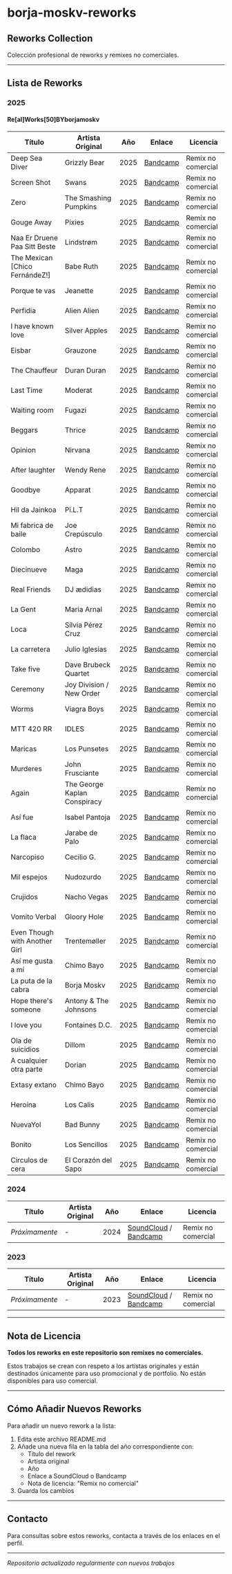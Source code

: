 # borja-moskv-reworks

## Reworks Collection

Colección profesional de reworks y remixes no comerciales.

---

## Lista de Reworks

### 2025

#### Re[al]Works[50]BYborjamoskv

| Título | Artista Original | Año | Enlace | Licencia |
|--------|-----------------|-----|--------|----------|
| Deep Sea Diver | Grizzly Bear | 2025 | [Bandcamp](https://borjamoskv.bandcamp.com/track/deep-sea-diver) | Remix no comercial |
| Screen Shot | Swans | 2025 | [Bandcamp](https://borjamoskv.bandcamp.com/track/screen-shot) | Remix no comercial |
| Zero | The Smashing Pumpkins | 2025 | [Bandcamp](https://borjamoskv.bandcamp.com/track/zero) | Remix no comercial |
| Gouge Away | Pixies | 2025 | [Bandcamp](https://borjamoskv.bandcamp.com/track/gouge-away) | Remix no comercial |
| Naa Er Druene Paa Sitt Beste | Lindstrøm | 2025 | [Bandcamp](https://borjamoskv.bandcamp.com/track/naa-er-druene-paa-sitt-beste) | Remix no comercial |
| The Mexican [Chico FernándeZ!] | Babe Ruth | 2025 | [Bandcamp](https://borjamoskv.bandcamp.com/track/the-mexican-chico-fern-ndez) | Remix no comercial |
| Porque te vas | Jeanette | 2025 | [Bandcamp](https://borjamoskv.bandcamp.com/track/porque-te-vas) | Remix no comercial |
| Perfidia | Alien Alien | 2025 | [Bandcamp](https://borjamoskv.bandcamp.com/track/perfidia) | Remix no comercial |
| I have known love | Silver Apples | 2025 | [Bandcamp](https://borjamoskv.bandcamp.com/track/i-have-known-love) | Remix no comercial |
| Eisbar | Grauzone | 2025 | [Bandcamp](https://borjamoskv.bandcamp.com/track/eisbar) | Remix no comercial |
| The Chauffeur | Duran Duran | 2025 | [Bandcamp](https://borjamoskv.bandcamp.com/track/the-chauffeur) | Remix no comercial |
| Last Time | Moderat | 2025 | [Bandcamp](https://borjamoskv.bandcamp.com/track/last-time) | Remix no comercial |
| Waiting room | Fugazi | 2025 | [Bandcamp](https://borjamoskv.bandcamp.com/track/waiting-room) | Remix no comercial |
| Beggars | Thrice | 2025 | [Bandcamp](https://borjamoskv.bandcamp.com/track/beggars) | Remix no comercial |
| Opinion | Nirvana | 2025 | [Bandcamp](https://borjamoskv.bandcamp.com/track/opinion) | Remix no comercial |
| After laughter | Wendy Rene | 2025 | [Bandcamp](https://borjamoskv.bandcamp.com/track/after-laughter) | Remix no comercial |
| Goodbye | Apparat | 2025 | [Bandcamp](https://borjamoskv.bandcamp.com/track/goodbye) | Remix no comercial |
| Hil da Jainkoa | Pi.L.T | 2025 | [Bandcamp](https://borjamoskv.bandcamp.com/track/hil-da-jainkoa) | Remix no comercial |
| Mi fabrica de baile | Joe Crepúsculo | 2025 | [Bandcamp](https://borjamoskv.bandcamp.com/track/mi-fabrica-de-baile) | Remix no comercial |
| Colombo | Astro | 2025 | [Bandcamp](https://borjamoskv.bandcamp.com/track/colombo) | Remix no comercial |
| Diecinueve | Maga | 2025 | [Bandcamp](https://borjamoskv.bandcamp.com/track/diecinueve) | Remix no comercial |
| Real Friends | DJ ædidias | 2025 | [Bandcamp](https://borjamoskv.bandcamp.com/track/real-friends) | Remix no comercial |
| La Gent | Maria Arnal | 2025 | [Bandcamp](https://borjamoskv.bandcamp.com/track/la-gent) | Remix no comercial |
| Loca | Sílvia Pérez Cruz | 2025 | [Bandcamp](https://borjamoskv.bandcamp.com/track/loca) | Remix no comercial |
| La carretera | Julio Iglesias | 2025 | [Bandcamp](https://borjamoskv.bandcamp.com/track/la-carretera) | Remix no comercial |
| Take five | Dave Brubeck Quartet | 2025 | [Bandcamp](https://borjamoskv.bandcamp.com/track/take-five) | Remix no comercial |
| Ceremony | Joy Division / New Order | 2025 | [Bandcamp](https://borjamoskv.bandcamp.com/track/ceremony) | Remix no comercial |
| Worms | Viagra Boys | 2025 | [Bandcamp](https://borjamoskv.bandcamp.com/track/worms) | Remix no comercial |
| MTT 420 RR | IDLES | 2025 | [Bandcamp](https://borjamoskv.bandcamp.com/track/mtt-420-rr) | Remix no comercial |
| Maricas | Los Punsetes | 2025 | [Bandcamp](https://borjamoskv.bandcamp.com/track/maricas) | Remix no comercial |
| Murderes | John Frusciante | 2025 | [Bandcamp](https://borjamoskv.bandcamp.com/track/murderes) | Remix no comercial |
| Again | The George Kaplan Conspiracy | 2025 | [Bandcamp](https://borjamoskv.bandcamp.com/track/again) | Remix no comercial |
| Así fue | Isabel Pantoja | 2025 | [Bandcamp](https://borjamoskv.bandcamp.com/track/as-fue) | Remix no comercial |
| La flaca | Jarabe de Palo | 2025 | [Bandcamp](https://borjamoskv.bandcamp.com/track/la-flaca) | Remix no comercial |
| Narcopiso | Cecilio G. | 2025 | [Bandcamp](https://borjamoskv.bandcamp.com/track/narcopiso) | Remix no comercial |
| Mil espejos | Nudozurdo | 2025 | [Bandcamp](https://borjamoskv.bandcamp.com/track/mil-espejos) | Remix no comercial |
| Crujidos | Nacho Vegas | 2025 | [Bandcamp](https://borjamoskv.bandcamp.com/track/crujidos) | Remix no comercial |
| Vomito Verbal | Gloory Hole | 2025 | [Bandcamp](https://borjamoskv.bandcamp.com/track/vomito-verbal) | Remix no comercial |
| Even Though with Another Girl | Trentemøller | 2025 | [Bandcamp](https://borjamoskv.bandcamp.com/track/even-though-with-another-girl) | Remix no comercial |
| Así me gusta a mí | Chimo Bayo | 2025 | [Bandcamp](https://borjamoskv.bandcamp.com/track/as-me-gusta-a-m) | Remix no comercial |
| La puta de la cabra | Borja Moskv | 2025 | [Bandcamp](https://borjamoskv.bandcamp.com/track/la-puta-de-la-cabra) | Remix no comercial |
| Hope there's someone | Antony & The Johnsons | 2025 | [Bandcamp](https://borjamoskv.bandcamp.com/track/hope-theres-someone) | Remix no comercial |
| I love you | Fontaines D.C. | 2025 | [Bandcamp](https://borjamoskv.bandcamp.com/track/i-love-you) | Remix no comercial |
| Ola de suicidios | Dillom | 2025 | [Bandcamp](https://borjamoskv.bandcamp.com/track/ola-de-suicidios) | Remix no comercial |
| A cualquier otra parte | Dorian | 2025 | [Bandcamp](https://borjamoskv.bandcamp.com/track/a-cualquier-otra-parte) | Remix no comercial |
| Extasy extano | Chimo Bayo | 2025 | [Bandcamp](https://borjamoskv.bandcamp.com/track/extasy-extano) | Remix no comercial |
| Heroína | Los Calis | 2025 | [Bandcamp](https://borjamoskv.bandcamp.com/track/hero-na) | Remix no comercial |
| NuevaYol | Bad Bunny | 2025 | [Bandcamp](https://borjamoskv.bandcamp.com/track/nuevayol) | Remix no comercial |
| Bonito | Los Sencillos | 2025 | [Bandcamp](https://borjamoskv.bandcamp.com/track/bonito) | Remix no comercial |
| Circulos de cera | El Corazón del Sapo | 2025 | [Bandcamp](https://borjamoskv.bandcamp.com/track/circulos-de-cera) | Remix no comercial |

### 2024

| Título | Artista Original | Año | Enlace | Licencia |
|--------|-----------------|-----|--------|----------|
| _Próximamente_ | - | 2024 | [SoundCloud](#) / [Bandcamp](#) | Remix no comercial |

### 2023

| Título | Artista Original | Año | Enlace | Licencia |
|--------|-----------------|-----|--------|----------|
| _Próximamente_ | - | 2023 | [SoundCloud](#) / [Bandcamp](#) | Remix no comercial |

---

## Nota de Licencia

**Todos los reworks en este repositorio son remixes no comerciales.**

Estos trabajos se crean con respeto a los artistas originales y están destinados únicamente para uso promocional y de portfolio. No están disponibles para uso comercial.

---

## Cómo Añadir Nuevos Reworks

Para añadir un nuevo rework a la lista:

1. Edita este archivo README.md
2. Añade una nueva fila en la tabla del año correspondiente con:
   - Título del rework
   - Artista original
   - Año
   - Enlace a SoundCloud o Bandcamp
   - Nota de licencia: "Remix no comercial"
3. Guarda los cambios

---

## Contacto

Para consultas sobre estos reworks, contacta a través de los enlaces en el perfil.

---

*Repositorio actualizado regularmente con nuevos trabajos*
